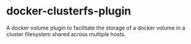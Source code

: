 # docker-clusterfs-plugin
A docker volume plugin to facilitate the storage of a docker volume in a cluster filesystem shared across multiple hosts.
